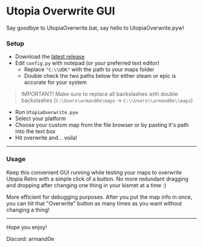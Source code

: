# Utopia Overwrite GUI
Say goodbye to UtopiaOverwrite.bat, say hello to UtopiaOverwrite.pyw!
### Setup
* Download the [latest release](https://github.com/armand0e/Utopia-Overwrite-GUI/releases/latest)
* Edit `config.py` with notepad (or your preferred text editor)
    * Replace `"C:\\UDK"` with the path to your maps folder
    * Double check the two paths below for either steam or epic is accurate for your system
> IMPORTANT! Make sure to replace all backslashes with double backslashes (`C:\Users\armand0e\maps` ->  `C:\\Users\\armand0e\\maps`)
* Run `UtopiaOverwrite.pyw`
* Select your platform 
* Choose your custom map from the file browser or by pasting it's path into the text box
* Hit overwrite and... voila!
_____
### Usage
Keep this convenient GUI running while testing your maps to overwrite Utopia Retro with a simple click of a button. No more redundant dragging and dropping after changing one thing in your kismet at a time :)

More efficient for debugging purposes. After you put the map info in once, you can hit that "Overwrite" button as many times as you want without changing a thing! 
___
Hope you enjoy!

Discord: armand0e
